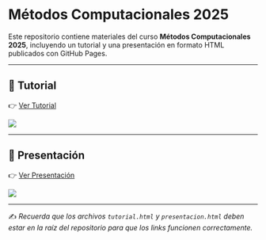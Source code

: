 # Métodos Computacionales 2025  

Este repositorio contiene materiales del curso **Métodos Computacionales 2025**, incluyendo un tutorial y una presentación en formato HTML publicados con GitHub Pages.  

---

## 📘 Tutorial  
👉 [Ver Tutorial](https://cristobal-mejias-g.github.io/Metodos-Computacionales-2025/Tutorial.html)  

<a href="https://cristobal-mejias-g.github.io/Metodos-Computacionales-2025/Tutorial.html">
  <img src="https://img.shields.io/badge/Tutorial-HTML-blue?style=for-the-badge">
</a>

---

## 🎤 Presentación  
👉 [Ver Presentación](https://cristobal-mejias-g.github.io/Metodos-Computacionales-2025/PresentaciÓn.html)  

<a href="https://cristobal-mejias-g.github.io/Metodos-Computacionales-2025/Presentación.html">
  <img src="https://img.shields.io/badge/Presentación-HTML-green?style=for-the-badge">
</a>

---

✍️ *Recuerda que los archivos `tutorial.html` y `presentacion.html` deben estar en la raíz del repositorio para que los links funcionen correctamente.*
